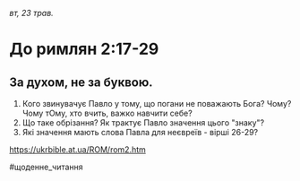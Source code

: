 
_вт, 23 трав._

# До римлян 2:17-29

## За духом, не за буквою.
1. Кого звинувачує Павло у тому, що погани не поважають Бога? Чому? Чому тОму, хто вчить, важко навчити себе?
2. Що таке обрізання? Як трактує Павло значення цього "знаку"?
3. Які значення мають слова Павла для неєвреїв - вірші 26-29?

https://ukrbible.at.ua/ROM/rom2.htm 

#щоденне_читання
